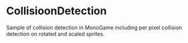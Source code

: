 # CollisioonDetection
 Sample of collision detection in MonoGame including per pixel collision detection on rotated and scaled sprites.
